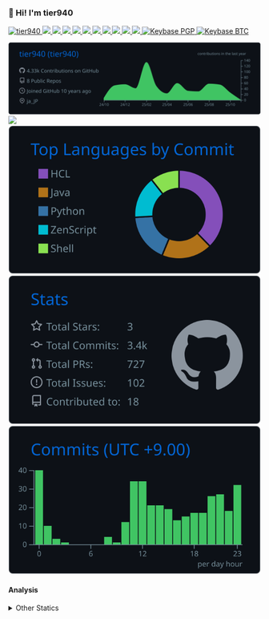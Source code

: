 ### 👋 Hi! I'm tier940

<p align="left"> 
  <a href="https://github.com/tier940/tier940/">
    <img src="https://komarev.com/ghpvc/?username=tier940" alt="tier940" />
  </a>
  <a href="http://twitter.com/tier940">
    <img height="20" src="https://img.shields.io/twitter/follow/tier940?label=Twitter&logo=twitter&style=flat" />
  </a>
  <a href="https://github.com/tier940">
    <img height="20" src="https://img.shields.io/github/followers/tier940?label=follow&logo=github&style=flat" />
  </a>
  <a href="https://www.reddit.com/user/tier940">
    <img height="20" src="https://img.shields.io/reddit/user-karma/combined/tier940?label=Reddit&logo=reddit&style=flat" />
  </a>
  <a href="https://stackoverflow.com/users/17317833/tier940">
    <img height="20" src="https://img.shields.io/stackexchange/stackoverflow/r/17317833?label=StackOverflow&logo=stack-overflow&style=flat" />
  </a>
  <a href="https://zenn.dev/tier940">
    <img height="20" src="https://zenn.badge.nikaera.com/s/tier940/likes" />
  </a>
  <a href="https://zenn.dev/tier940">
    <img height="20" src="https://zenn.badge.nikaera.com/s/tier940/followers" />
  </a>
  <a href="https://zenn.dev/tier940">
    <img height="20" src="https://zenn.badge.nikaera.com/s/tier940/articles" />
  </a>
  <a href="http://qiita.com/tier940">
    <img height="20" src="https://qiita-badge.apiapi.app/s/tier940/posts.svg" />
  </a>
  <a href="http://qiita.com/tier940">
    <img height="20" src="https://qiita-badge.apiapi.app/s/tier940/contributions.svg" />
  </a>
  <a href="https://github.com/tier940/tier940/">
    <img height="20" src="https://github.com/tier940/tier940/actions/workflows/main.yml/badge.svg" />
  </a>
  <a href="https://keybase.io/tier940">
    <img alt="Keybase PGP" src="https://img.shields.io/keybase/pgp/tier940">
  </a>
  <a href="https://keybase.io/tier940">
    <img alt="Keybase BTC" src="https://img.shields.io/keybase/btc/tier940">
  </a>
</p>

[![](https://raw.githubusercontent.com/tier940/tier940/main/profile-summary-card-output/github_dark/0-profile-details.svg)](https://github.com/vn7n24fzkq/github-profile-summary-cards)
[![](https://raw.githubusercontent.com/tier940/tier940/main/profile-summary-card-output/github_dark/1-repos-per-language.svg)](https://github.com/vn7n24fzkq/github-profile-summary-cards) [![](https://raw.githubusercontent.com/tier940/tier940/main/profile-summary-card-output/github_dark/2-most-commit-language.svg)](https://github.com/vn7n24fzkq/github-profile-summary-cards)
[![](https://raw.githubusercontent.com/tier940/tier940/main/profile-summary-card-output/github_dark/3-stats.svg)](https://github.com/vn7n24fzkq/github-profile-summary-cards) [![](https://raw.githubusercontent.com/tier940/tier940/main/profile-summary-card-output/github_dark/4-productive-time.svg)](https://github.com/vn7n24fzkq/github-profile-summary-cards)


#### Analysis
<!-- <img height="150" src="https://github.com/tier940/tier940/blob/master/images/stat.svg" alt="Alternative Text"/> -->

<details>
  <summary>Other Statics</summary>
  <!--START_SECTION:waka-->
![Code Time](http://img.shields.io/badge/Code%20Time-5%2C531%20hrs%2015%20mins-blue)

**🐱 My GitHub Data** 

> 📦 47.9 kB Used in GitHub's Storage 
 > 
> 💼 Opted to Hire
 > 
> 📜 13 Public Repositories 
 > 
> 🔑 6 Private Repositories 
 > 
**I'm an Early 🐤** 

```text
🌞 Morning                2710 commits        ████░░░░░░░░░░░░░░░░░░░░░   16.21 % 
🌆 Daytime                6088 commits        █████████░░░░░░░░░░░░░░░░   36.41 % 
🌃 Evening                6205 commits        █████████░░░░░░░░░░░░░░░░   37.11 % 
🌙 Night                  1718 commits        ███░░░░░░░░░░░░░░░░░░░░░░   10.27 % 
```
📅 **I'm Most Productive on Saturday** 

```text
Monday                   1811 commits        ███░░░░░░░░░░░░░░░░░░░░░░   10.83 % 
Tuesday                  2581 commits        ████░░░░░░░░░░░░░░░░░░░░░   15.44 % 
Wednesday                2005 commits        ███░░░░░░░░░░░░░░░░░░░░░░   11.99 % 
Thursday                 1742 commits        ███░░░░░░░░░░░░░░░░░░░░░░   10.42 % 
Friday                   2414 commits        ████░░░░░░░░░░░░░░░░░░░░░   14.44 % 
Saturday                 3202 commits        █████░░░░░░░░░░░░░░░░░░░░   19.15 % 
Sunday                   2966 commits        ████░░░░░░░░░░░░░░░░░░░░░   17.74 % 
```


📊 **This Week I Spent My Time On** 

```text
🕑︎ Time Zone: Asia/Tokyo

💬 Programming Languages: 
Other                    36 hrs 40 mins      ██████████████████░░░░░░░   72.65 % 
YAML                     6 hrs 23 mins       ███░░░░░░░░░░░░░░░░░░░░░░   12.64 % 
Markdown                 3 hrs 38 mins       ██░░░░░░░░░░░░░░░░░░░░░░░   07.22 % 
INI                      2 hrs 5 mins        █░░░░░░░░░░░░░░░░░░░░░░░░   04.13 % 
Java                     59 mins             ░░░░░░░░░░░░░░░░░░░░░░░░░   01.95 % 

🔥 Editors: 
Chrome                   38 hrs 59 mins      ███████████████████░░░░░░   77.22 % 
VS Code                  10 hrs 37 mins      █████░░░░░░░░░░░░░░░░░░░░   21.05 % 
IntelliJ IDEA            52 mins             ░░░░░░░░░░░░░░░░░░░░░░░░░   01.72 % 

💻 Operating System: 
Windows                  41 hrs 22 mins      ████████████████████░░░░░   81.97 % 
Linux                    9 hrs 5 mins        █████░░░░░░░░░░░░░░░░░░░░   18.03 % 
```

**I Mostly Code in Java** 

```text
Java                     13 repos            ████████████░░░░░░░░░░░░░   48.15 % 
HCL                      3 repos             ███░░░░░░░░░░░░░░░░░░░░░░   11.11 % 
ZenScript                3 repos             ███░░░░░░░░░░░░░░░░░░░░░░   11.11 % 
Shell                    2 repos             ██░░░░░░░░░░░░░░░░░░░░░░░   07.41 % 
Python                   1 repo              █░░░░░░░░░░░░░░░░░░░░░░░░   03.70 % 
```



**Timeline**

![Lines of Code chart](https://raw.githubusercontent.com/tier940/tier940/main/assets/bar_graph.png)


 Last Updated on 08/04/2025 00:08:25 UTC
<!--END_SECTION:waka-->
</details>
